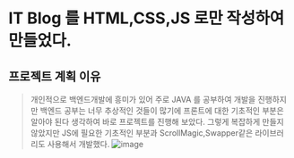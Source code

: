 # IT Blog 를 HTML,CSS,JS 로만 작성하여 만들었다.
## 프로젝트 계획 이유
> 개인적으로 백엔드개발에 흥미가 있어 주로 JAVA 를 공부하여 개발을 진행하지만 백엔드 공부는 너무 추상적인 것들이 많기에 프론트에 대한 기초적인 부분은 알아야 된다 생각하여 바로 프로젝트를 진행해 보았다.
> 그렇게 복잡하게 만들지 않았지만 JS에 필요한 기초적인 부분과 ScrollMagic,Swapper같은 라이브러리도 사용해서 개발했다.
![image](https://user-images.githubusercontent.com/79129475/181715752-0feffe70-c8e1-43c2-bd29-47329934282c.png)
